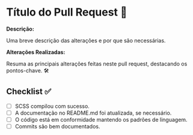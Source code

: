 # Título do Pull Request 🚀

**Descrição:**

Uma breve descrição das alterações e por que são necessárias.

**Alterações Realizadas:**

Resuma as principais alterações feitas neste pull request, destacando os pontos-chave. 🛠️

## Checklist ✅

- [ ] SCSS compilou com sucesso.
- [ ] A documentação no README.md foi atualizada, se necessário.
- [ ] O código está em conformidade mantendo os padrões de linguagem.
- [ ] Commits são bem documentados.
